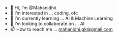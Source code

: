 - 👋 Hi, I’m @Mahanidhii
- 👀 I’m interested in ... coding, ofc
- 🌱 I’m currently learning ... AI & Machine Learning 
- 💞️ I’m looking to collaborate on ... AI
- 📫 How to reach me ... mahanidhi.gk@gmail.com

<!---
Mahanidhii/Mahanidhii is a ✨ special ✨ repository because its `README.md` (this file) appears on your GitHub profile.
You can click the Preview link to take a look at your changes.
--->
